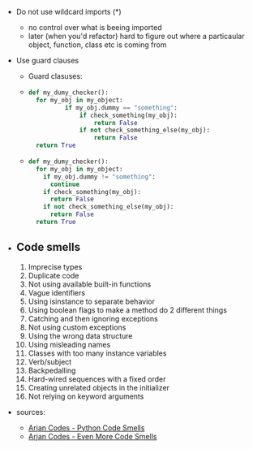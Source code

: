 - Do not use wildcard imports (\*)
	- no control over what is beeing imported
	- later (when you'd refactor) hard to figure out where a particaular object, function, class etc is coming from
- Use guard clauses
	- Guard clasuses:
	- ```python
	  def my_dumy_checker():
	  	for my_obj in my_object:
	     		if my_obj.dummy == "something":
	         		if check_something(my_obj):
	             		return False
	         		if not check_something_else(my_obj):
	             		return False
	  	return True
	  ```
	- ```python
	  def my_dumy_checker():
	    for my_obj in my_object:
	      if my_obj.dummy != "something":
	        continue
	      if check_something(my_obj):
	        return False
	      if not check_something_else(my_obj):
	        return False
	    return True
	  ```
- ## Code smells
  
  1. Imprecise types
  1. Duplicate code
  1. Not using available built-in functions
  1. Vague identifiers
  1. Using isinstance to separate behavior
  1. Using boolean flags to make a method do 2 different things
  1. Catching and then ignoring exceptions
  1. Not using custom exceptions
  1. Using the wrong data structure
  1. Using misleading names
  1. Classes with too many instance variables
  1. Verb/subject
  1. Backpedalling
  1. Hard-wired sequences with a fixed order
  1. Creating unrelated objects in the initializer
  1. Not relying on keyword arguments
- sources:
	- [Arjan Codes - Python Code Smells](https://www.youtube.com/watch?v=LrtnLEkOwFE)
	- [Arjan Codes - Even More Code Smells](https://www.youtube.com/watch?v=Kl3_Gmn4Ujg)